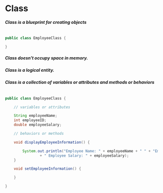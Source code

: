 # Class

##### Class is a blueprint for creating objects

```java

public class EmployeeClass {

}

```

##### Class doesn't occupy space in memory.
##### Class is a logical entity.

##### Class is a collection of variables or attributes and methods or behaviors

```java

public class EmployeeClass {

	// variables or attributes

	String employeeName;
	int employeeID;
	double employeeSalary;

	// behaviors or methods

	void displayEmployeeInformation() {

		System.out.println("Employee Name: " + employeeName + " " + "Employee ID: " + employeeID + " "
				+ " Employee Salary: " + employeeSalary);
	}

	void setEmployeeInformation() {

	}

}


```








